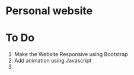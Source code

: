 # Personal website

# To Do
<html>
    <body>
        <ol>
        <li>Make the Website Responsive using Bootstrap</li>
        <li>Add animation using Javascript<li>
        </ol>
    </body>    
</html>
    